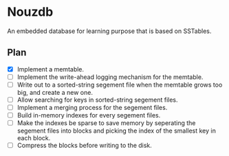 # Nouzdb
An embedded database for learning purpose that is based on SSTables.

## Plan
- [x] Implement a memtable.
- [ ] Implement the write-ahead logging mechanism for the memtable.
- [ ] Write out to a sorted-string segement file when the memtable grows too big, and create a new one.
- [ ] Allow searching for keys in sorted-string segement files.
- [ ] Implement a merging process for the segement files.
- [ ] Build in-memory indexes for every segement files.
- [ ] Make the indexes be sparse to save memory by seperating the segement files into blocks and picking the index of the smallest key in each block.
- [ ] Compress the blocks before writing to the disk.
